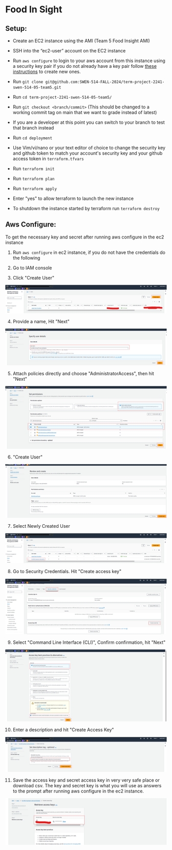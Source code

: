 # Food In Sight

## Setup:

- Create an EC2 instance using the AMI (Team 5 Food Insight AMI)

- SSH into the “ec2-user” account on the EC2 instance

- Run `aws configure` to login to your aws account from this instance using a security key pair if you do not already have a key pair follow [these instructions](#aws-configure) to create new ones.

- Run `git clone git@github.com:SWEN-514-FALL-2024/term-project-2241-swen-514-05-team5.git`

- Run `cd term-project-2241-swen-514-05-team5/`

- Run `git checkout <branch/commit>` (This should be changed to a working commit tag on main that we want to grade instead of latest)

- If you are a developer at this point you can switch to your branch to test that branch instead

- Run `cd deployment`

- Use Vim/vi/nano or your text editor of choice to change the security key and github token to match your account's
  security key and your github access token in `terraform.tfvars`

- Run `terraform init`

- Run `terraform plan`

- Run `terraform apply`

- Enter "yes" to allow terraform to launch the new instance

- To shutdown the instance started by terraform run `terraform destroy`


## Aws Configure:

To get the necessary key and secret after running aws configure in the ec2 instance

1. Run `aws configure` in ec2 instance, if you do not have the credentials do the following

2. Go to IAM console

3. Click "Create User"

![alt text](readme-image/image.png)

4. Provide a name, Hit "Next"

![alt text](readme-image/image2.png)

5. Attach policies directly and choose "AdministratorAccess", then hit "Next"

![alt text](readme-image/image3.png)

6. "Create User"

![alt text](readme-image/image4.png)

7. Select Newly Created User

![alt text](readme-image/image5.png)

8. Go to Security Credentials. Hit "Create access key"

![alt text](readme-image/image6.png)

9. Select "Command Line Interface (CLI)", Confirm confirmation, hit "Next"

![alt text](readme-image/image7.png)

10. Enter a description and hit "Create Access Key"

![alt text](readme-image/image8.png)

11. Save the access key and secret access key in very very safe place or download csv. The key and secret key is what you will use as answers to the prompt after running aws configure in the ec2 instance.

![alt text](readme-image/image9.png)
